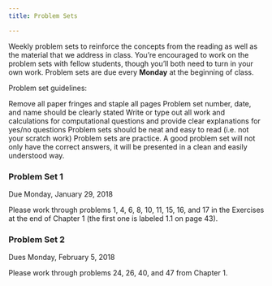 ```yaml
---
title: Problem Sets

---
```


Weekly problem sets to reinforce the concepts from the reading as well as the material that we address in class. You’re encouraged to work on the problem sets with fellow students, though you’ll both need to turn in your own work. Problem sets are due every **Monday** at the beginning of class.

Problem set guidelines:

Remove all paper fringes and staple all pages
Problem set number, date, and name should be clearly stated
Write or type out all work and calculations for computational questions and provide clear explanations for yes/no questions
Problem sets should be neat and easy to read (i.e. not your scratch work)
Problem sets are practice. A good problem set will not only have the correct answers, it will be presented in a clean and easily understood way.

### Problem Set 1
Due Monday, January 29, 2018

Please work through problems 1, 4, 6, 8, 10, 11, 15, 16, and 17 in the Exercises at the end of Chapter 1 (the first one is labeled 1.1 on page 43).


### Problem Set 2
Dues Monday, February 5, 2018

Please work through problems 24, 26, 40, and 47 from Chapter 1.